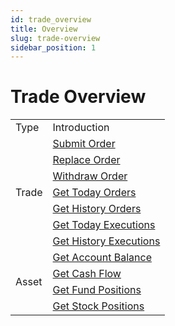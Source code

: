 ```yaml
---
id: trade_overview
title: Overview
slug: trade-overview
sidebar_position: 1
---
```


# Trade Overview

<table>
    <tr>
        <td>Type</td>
        <td>Introduction</td>
    </tr>
    <tr>
        <td rowspan="7">Trade</td>
        <td><a href="./order/submit">Submit Order</a></td>
    </tr>
    <tr>
        <td><a href="./order/replace">Replace Order</a></td>
    </tr>
    <tr>
        <td><a href="./order/withdraw">Withdraw Order</a></td>
    </tr>
    <tr>
        <td><a href="./order/today_orders">Get Today Orders</a></td>
    </tr>
    <tr>
        <td><a href="./order/history_orders">Get History Orders</a></td>
    </tr>
    <tr>
        <td><a href="./execution/today_executions">Get Today Executions</a></td>
    </tr>
    <tr>
        <td><a href="./execution/history_executions">Get History Executions</a></td>
    </tr>
<tr>
        <td rowspan="4">Asset</td>
        <td><a href="./asset/account">Get Account Balance </a></td>
    </tr>
    <tr>
        <td><a href="./asset/cashflow">Get Cash Flow </a></td>
    </tr>
<tr>
        <td><a href="./asset/fund">Get Fund Positions </a></td>
    </tr>
<tr>
        <td><a href="./asset/stock">Get Stock Positions </a></td>
    </tr>
</table>
